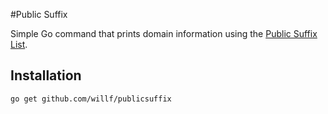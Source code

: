 #Public Suffix

Simple Go command that prints domain information using the [Public Suffix List](https://publicsuffix.org/).

## Installation

```
go get github.com/willf/publicsuffix
```
